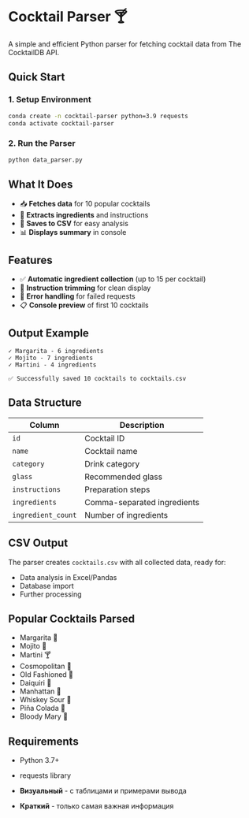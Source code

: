 
# Cocktail Parser 🍸

A simple and efficient Python parser for fetching cocktail data from The CocktailDB API.

## Quick Start

### 1. Setup Environment
```bash
conda create -n cocktail-parser python=3.9 requests
conda activate cocktail-parser
```

### 2. Run the Parser
```bash
python data_parser.py
```

## What It Does

- 📥 **Fetches data** for 10 popular cocktails
- 🧪 **Extracts ingredients** and instructions
- 💾 **Saves to CSV** for easy analysis
- 📊 **Displays summary** in console

## Features

- ✅ **Automatic ingredient collection** (up to 15 per cocktail)
- 📝 **Instruction trimming** for clean display
- 🎯 **Error handling** for failed requests
- 📋 **Console preview** of first 10 cocktails

## Output Example

```
✓ Margarita - 6 ingredients
✓ Mojito - 7 ingredients
✓ Martini - 4 ingredients

✅ Successfully saved 10 cocktails to cocktails.csv
```

## Data Structure

| Column | Description |
|--------|-------------|
| `id` | Cocktail ID |
| `name` | Cocktail name |
| `category` | Drink category |
| `glass` | Recommended glass |
| `instructions` | Preparation steps |
| `ingredients` | Comma-separated ingredients |
| `ingredient_count` | Number of ingredients |

## CSV Output

The parser creates `cocktails.csv` with all collected data, ready for:
- Data analysis in Excel/Pandas
- Database import
- Further processing

## Popular Cocktails Parsed

- Margarita 🍋
- Mojito 🌿
- Martini 🍸
- Cosmopolitan 🍊
- Old Fashioned 🥃
- Daiquiri 🍓
- Manhattan 🥃
- Whiskey Sour 🥚
- Piña Colada 🍍
- Bloody Mary 🍅

## Requirements

- Python 3.7+
- requests library

- **Визуальный** - с таблицами и примерами вывода
- **Краткий** - только самая важная информация
